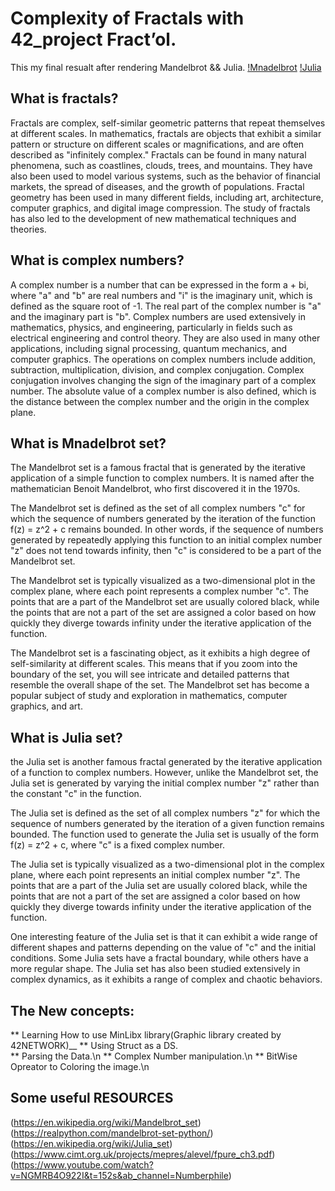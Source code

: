 # Complexity of Fractals with 42_project Fract’ol.
  This my final resualt after rendering Mandelbrot && Julia.
  [!Mnadelbrot](https://github.com/MEDBOUAYOUNE/42_fract-ol/blob/main/images/Screen%20Shot%202023-03-17%20at%204.05.28%20PM.png)
  [!Julia](https://github.com/MEDBOUAYOUNE/42_fract-ol/blob/main/images/Screen%20Shot%202023-03-16%20at%2010.13.45%20PM.png)
  
  ## What is fractals?
 
  Fractals are complex, self-similar geometric patterns that repeat themselves at different scales. In mathematics, fractals are objects that exhibit a similar pattern or structure on different scales or magnifications, and are often described as "infinitely complex." Fractals can be found in many natural phenomena, such as coastlines, clouds, trees, and mountains. They have also been used to model various systems, such as the behavior of financial markets, the spread of diseases, and the growth of populations. Fractal geometry has been used in many different fields, including art, architecture, computer graphics, and digital image compression. The study of fractals has also led to the development of new mathematical techniques and theories.

## What is complex numbers?

A complex number is a number that can be expressed in the form a + bi, where "a" and "b" are real numbers and "i" is the imaginary unit, which is defined as the square root of -1. The real part of the complex number is "a" and the imaginary part is "b". Complex numbers are used extensively in mathematics, physics, and engineering, particularly in fields such as electrical engineering and control theory. They are also used in many other applications, including signal processing, quantum mechanics, and computer graphics. The operations on complex numbers include addition, subtraction, multiplication, division, and complex conjugation. Complex conjugation involves changing the sign of the imaginary part of a complex number. The absolute value of a complex number is also defined, which is the distance between the complex number and the origin in the complex plane.

## What is Mnadelbrot set?
The Mandelbrot set is a famous fractal that is generated by the iterative application of a simple function to complex numbers. It is named after the mathematician Benoit Mandelbrot, who first discovered it in the 1970s.

The Mandelbrot set is defined as the set of all complex numbers "c" for which the sequence of numbers generated by the iteration of the function f(z) = z^2 + c remains bounded. In other words, if the sequence of numbers generated by repeatedly applying this function to an initial complex number "z" does not tend towards infinity, then "c" is considered to be a part of the Mandelbrot set.

The Mandelbrot set is typically visualized as a two-dimensional plot in the complex plane, where each point represents a complex number "c". The points that are a part of the Mandelbrot set are usually colored black, while the points that are not a part of the set are assigned a color based on how quickly they diverge towards infinity under the iterative application of the function.

The Mandelbrot set is a fascinating object, as it exhibits a high degree of self-similarity at different scales. This means that if you zoom into the boundary of the set, you will see intricate and detailed patterns that resemble the overall shape of the set. The Mandelbrot set has become a popular subject of study and exploration in mathematics, computer graphics, and art.

## What is Julia set?
 the Julia set is another famous fractal generated by the iterative application of a function to complex numbers. However, unlike the Mandelbrot set, the Julia set is generated by varying the initial complex number "z" rather than the constant "c" in the function.

The Julia set is defined as the set of all complex numbers "z" for which the sequence of numbers generated by the iteration of a given function remains bounded. The function used to generate the Julia set is usually of the form f(z) = z^2 + c, where "c" is a fixed complex number.

The Julia set is typically visualized as a two-dimensional plot in the complex plane, where each point represents an initial complex number "z". The points that are a part of the Julia set are usually colored black, while the points that are not a part of the set are assigned a color based on how quickly they diverge towards infinity under the iterative application of the function.

One interesting feature of the Julia set is that it can exhibit a wide range of different shapes and patterns depending on the value of "c" and the initial conditions. Some Julia sets have a fractal boundary, while others have a more regular shape. The Julia set has also been studied extensively in complex dynamics, as it exhibits a range of complex and chaotic behaviors.

  
  ## The New concepts:
  ** Learning How to use MinLibx library(Graphic library created by 42NETWORK)__
  ** Using Struct as a DS.\
  ** Parsing the Data.\n
  ** Complex Number manipulation.\n
  ** BitWise Opreator to Coloring the image.\n
  
  ## Some useful RESOURCES
  (https://en.wikipedia.org/wiki/Mandelbrot_set)
  (https://realpython.com/mandelbrot-set-python/)
  (https://en.wikipedia.org/wiki/Julia_set)
  (https://www.cimt.org.uk/projects/mepres/alevel/fpure_ch3.pdf)
  (https://www.youtube.com/watch?v=NGMRB4O922I&t=152s&ab_channel=Numberphile)
  
  
